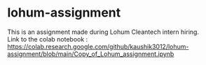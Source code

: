 # lohum-assignment
This is an assignment made during Lohum Cleantech intern hiring.
<br>
Link to the colab notebook : https://colab.research.google.com/github/kaushik3012/lohum-assignment/blob/main/Copy_of_Lohum_assignment.ipynb
